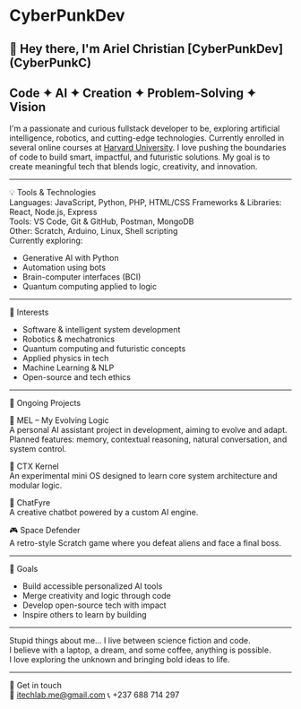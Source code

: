# CyberPunkDev
👋 Hey there, I'm Ariel Christian [CyberPunkDev] (CyberPunkC)  
---
Code ✦ AI ✦ Creation ✦ Problem-Solving ✦ Vision
---

I'm a passionate and curious fullstack developer to be, exploring artificial intelligence, robotics, and cutting-edge technologies. Currently enrolled in several online courses at [Harvard University](https://cs50.harvard.edu/). I love pushing the boundaries of code to build smart, impactful, and futuristic solutions. My goal is to create meaningful tech that blends logic, creativity, and innovation.

---

💡 Tools & Technologies  
Languages: JavaScript, Python, PHP, HTML/CSS 
Frameworks & Libraries: React, Node.js, Express  
Tools: VS Code, Git & GitHub, Postman, MongoDB  
Other: Scratch, Arduino, Linux, Shell scripting  
Currently exploring:  
- Generative AI with Python  
- Automation using bots  
- Brain-computer interfaces (BCI)  
- Quantum computing applied to logic  

---

🌱 Interests  
- Software & intelligent system development
- Robotics & mechatronics  
- Quantum computing and futuristic concepts  
- Applied physics in tech  
- Machine Learning & NLP  
- Open-source and tech ethics  

---

🚧 Ongoing Projects  

🧠 MEL – My Evolving Logic  
A personal AI assistant project in development, aiming to evolve and adapt.
Planned features: memory, contextual reasoning, natural conversation, and system control.

🤖 CTX Kernel  
An experimental mini OS designed to learn core system architecture and modular logic.

💬 ChatFyre  
A creative chatbot powered by a custom AI engine.

🎮 Space Defender  
A retro-style Scratch game where you defeat aliens and face a final boss.

---

🎯 Goals  
- Build accessible personalized AI tools  
- Merge creativity and logic through code  
- Develop open-source tech with impact  
- Inspire others to learn by building

---

Stupid things about me...
I live between science fiction and code.  
I believe with a laptop, a dream, and some coffee, anything is possible.  
I love exploring the unknown and bringing bold ideas to life.

---

💬 Get in touch  
📧 itechlab.me@gmail.com
📞 +237 688 714 297
```

